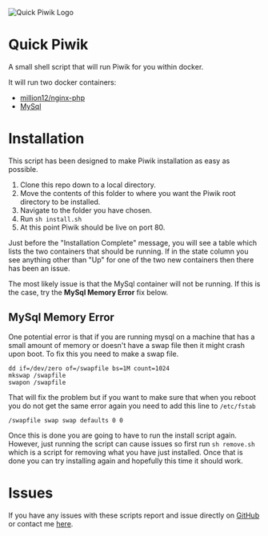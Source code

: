 ![Quick Piwik Logo](http://oi59.tinypic.com/2a5hces.jpg)

Quick Piwik
==========

A small shell script that will run Piwik for you within docker.

It will run two docker containers:

* [million12/nginx-php](https://registry.hub.docker.com/u/million12/nginx-php/)
* [MySql](https://registry.hub.docker.com/_/mysql/)

# Installation

This script has been designed to make Piwik installation as easy as possible.

1. Clone this repo down to a local directory.
2. Move the contents of this folder to where you want the Piwik root directory to be installed.
3. Navigate to the folder you have chosen.
4. Run ```sh install.sh```
5. At this point Piwik should be live on port 80.

Just before the "Installation Complete" message, you will see a table which lists the two containers that should be running. If in the state column you see anything other than "Up" for one of the two new containers then there has been an issue.

The most likely issue is that the MySql container will not be running. If this is the case, try the **MySql Memory Error** fix below.

## MySql Memory Error

One potential error is that if you are running mysql on a machine that has a small amount of memory or doesn't have a swap file then it might crash upon boot. To fix this you need to make a swap file.

```
dd if=/dev/zero of=/swapfile bs=1M count=1024
mkswap /swapfile
swapon /swapfile
```

That will fix the problem but if you want to make sure that when you reboot you do not get the same error again you need to add this line to ```/etc/fstab```

```
/swapfile swap swap defaults 0 0
```

Once this is done you are going to have to run the install script again. However, just running the script can cause issues so first run ```sh remove.sh``` which is a script for removing what you have just installed. Once that is done you can try installing again and hopefully this time it should work.

# Issues

If you have any issues with these scripts report and issue directly on [GitHub](https://github.com/) or contact me [here](mailto:joe@joegrigg.com).
